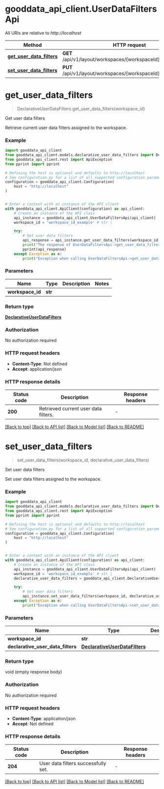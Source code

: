 # gooddata_api_client.UserDataFiltersApi

All URIs are relative to *http://localhost*

Method | HTTP request | Description
------------- | ------------- | -------------
[**get_user_data_filters**](UserDataFiltersApi.md#get_user_data_filters) | **GET** /api/v1/layout/workspaces/{workspaceId}/userDataFilters | Get user data filters
[**set_user_data_filters**](UserDataFiltersApi.md#set_user_data_filters) | **PUT** /api/v1/layout/workspaces/{workspaceId}/userDataFilters | Set user data filters


# **get_user_data_filters**
> DeclarativeUserDataFilters get_user_data_filters(workspace_id)

Get user data filters

Retrieve current user data filters assigned to the workspace.

### Example


```python
import gooddata_api_client
from gooddata_api_client.models.declarative_user_data_filters import DeclarativeUserDataFilters
from gooddata_api_client.rest import ApiException
from pprint import pprint

# Defining the host is optional and defaults to http://localhost
# See configuration.py for a list of all supported configuration parameters.
configuration = gooddata_api_client.Configuration(
    host = "http://localhost"
)


# Enter a context with an instance of the API client
with gooddata_api_client.ApiClient(configuration) as api_client:
    # Create an instance of the API class
    api_instance = gooddata_api_client.UserDataFiltersApi(api_client)
    workspace_id = 'workspace_id_example' # str | 

    try:
        # Get user data filters
        api_response = api_instance.get_user_data_filters(workspace_id)
        print("The response of UserDataFiltersApi->get_user_data_filters:\n")
        pprint(api_response)
    except Exception as e:
        print("Exception when calling UserDataFiltersApi->get_user_data_filters: %s\n" % e)
```



### Parameters


Name | Type | Description  | Notes
------------- | ------------- | ------------- | -------------
 **workspace_id** | **str**|  | 

### Return type

[**DeclarativeUserDataFilters**](DeclarativeUserDataFilters.md)

### Authorization

No authorization required

### HTTP request headers

 - **Content-Type**: Not defined
 - **Accept**: application/json

### HTTP response details

| Status code | Description | Response headers |
|-------------|-------------|------------------|
**200** | Retrieved current user data filters. |  -  |

[[Back to top]](#) [[Back to API list]](../README.md#documentation-for-api-endpoints) [[Back to Model list]](../README.md#documentation-for-models) [[Back to README]](../README.md)

# **set_user_data_filters**
> set_user_data_filters(workspace_id, declarative_user_data_filters)

Set user data filters

Set user data filters assigned to the workspace.

### Example


```python
import gooddata_api_client
from gooddata_api_client.models.declarative_user_data_filters import DeclarativeUserDataFilters
from gooddata_api_client.rest import ApiException
from pprint import pprint

# Defining the host is optional and defaults to http://localhost
# See configuration.py for a list of all supported configuration parameters.
configuration = gooddata_api_client.Configuration(
    host = "http://localhost"
)


# Enter a context with an instance of the API client
with gooddata_api_client.ApiClient(configuration) as api_client:
    # Create an instance of the API class
    api_instance = gooddata_api_client.UserDataFiltersApi(api_client)
    workspace_id = 'workspace_id_example' # str | 
    declarative_user_data_filters = gooddata_api_client.DeclarativeUserDataFilters() # DeclarativeUserDataFilters | 

    try:
        # Set user data filters
        api_instance.set_user_data_filters(workspace_id, declarative_user_data_filters)
    except Exception as e:
        print("Exception when calling UserDataFiltersApi->set_user_data_filters: %s\n" % e)
```



### Parameters


Name | Type | Description  | Notes
------------- | ------------- | ------------- | -------------
 **workspace_id** | **str**|  | 
 **declarative_user_data_filters** | [**DeclarativeUserDataFilters**](DeclarativeUserDataFilters.md)|  | 

### Return type

void (empty response body)

### Authorization

No authorization required

### HTTP request headers

 - **Content-Type**: application/json
 - **Accept**: Not defined

### HTTP response details

| Status code | Description | Response headers |
|-------------|-------------|------------------|
**204** | User data filters successfully set. |  -  |

[[Back to top]](#) [[Back to API list]](../README.md#documentation-for-api-endpoints) [[Back to Model list]](../README.md#documentation-for-models) [[Back to README]](../README.md)

